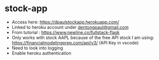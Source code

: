 # stock-app
- Access here: https://dpaulstockapp.herokuapp.com/
- Linked to heroku account under dentongpaul@gmail.com
- From tutorial : https://www.newline.co/fullstack-flask
- Only works with stock AAPL because of the free API stock I am using: https://financialmodelingprep.com/api/v3/ (API Key in vscode)
- Need to look into logging
- Enable heroku authentication
